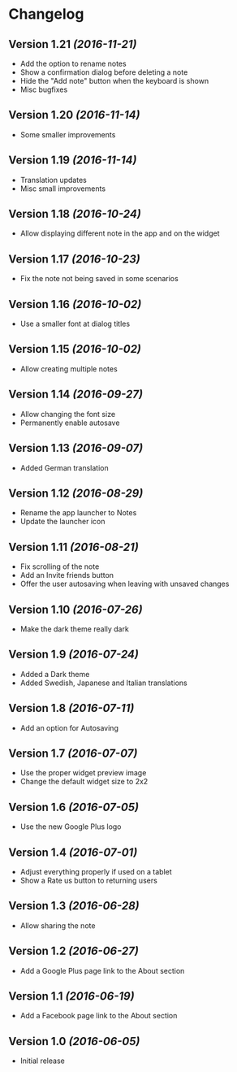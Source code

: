 Changelog
==========

Version 1.21 *(2016-11-21)*
----------------------------

 * Add the option to rename notes
 * Show a confirmation dialog before deleting a note
 * Hide the "Add note" button when the keyboard is shown
 * Misc bugfixes

Version 1.20 *(2016-11-14)*
----------------------------

 * Some smaller improvements

Version 1.19 *(2016-11-14)*
----------------------------

 * Translation updates
 * Misc small improvements

Version 1.18 *(2016-10-24)*
----------------------------

 * Allow displaying different note  in the app and on the widget

Version 1.17 *(2016-10-23)*
----------------------------

 * Fix the note not being saved in some scenarios

Version 1.16 *(2016-10-02)*
----------------------------

 * Use a smaller font at dialog titles

Version 1.15 *(2016-10-02)*
----------------------------

 * Allow creating multiple notes

Version 1.14 *(2016-09-27)*
----------------------------

 * Allow changing the font size
 * Permanently enable autosave

Version 1.13 *(2016-09-07)*
----------------------------

 * Added German translation

Version 1.12 *(2016-08-29)*
----------------------------

 * Rename the app launcher to Notes
 * Update the launcher icon

Version 1.11 *(2016-08-21)*
----------------------------

 * Fix scrolling of the note
 * Add an Invite friends button
 * Offer the user autosaving when leaving with unsaved changes

Version 1.10 *(2016-07-26)*
----------------------------

 * Make the dark theme really dark

Version 1.9 *(2016-07-24)*
----------------------------

 * Added a Dark theme
 * Added Swedish, Japanese and Italian translations

Version 1.8 *(2016-07-11)*
----------------------------

 * Add an option for Autosaving

Version 1.7 *(2016-07-07)*
----------------------------

 * Use the proper widget preview image
 * Change the default widget size to 2x2

Version 1.6 *(2016-07-05)*
----------------------------

 * Use the new Google Plus logo

Version 1.4 *(2016-07-01)*
----------------------------

 * Adjust everything properly if used on a tablet
 * Show a Rate us button to returning users

Version 1.3 *(2016-06-28)*
----------------------------

 * Allow sharing the note

Version 1.2 *(2016-06-27)*
----------------------------

 * Add a Google Plus page link to the About section

Version 1.1 *(2016-06-19)*
----------------------------

 * Add a Facebook page link to the About section

Version 1.0 *(2016-06-05)*
----------------------------

 * Initial release

